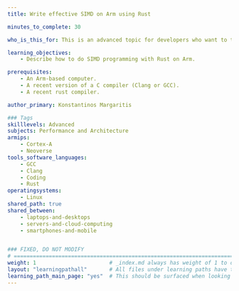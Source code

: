 ```yaml
---
title: Write effective SIMD on Arm using Rust

minutes_to_complete: 30

who_is_this_for: This is an advanced topic for developers who want to take advantage of SIMD on Arm systems using Rust

learning_objectives: 
    - Describe how to do SIMD programming with Rust on Arm.

prerequisites:
    - An Arm-based computer.
    - A recent version of a C compiler (Clang or GCC).
    - A recent rust compiler.

author_primary: Konstantinos Margaritis

### Tags
skilllevels: Advanced
subjects: Performance and Architecture
armips:
    - Cortex-A
    - Neoverse
tools_software_languages:
    - GCC
    - Clang
    - Coding
    - Rust
operatingsystems:
    - Linux
shared_path: true
shared_between:
    - laptops-and-desktops
    - servers-and-cloud-computing
    - smartphones-and-mobile


### FIXED, DO NOT MODIFY
# ================================================================================
weight: 1                       # _index.md always has weight of 1 to order correctly
layout: "learningpathall"       # All files under learning paths have this same wrapper
learning_path_main_page: "yes"  # This should be surfaced when looking for related content. Only set for _index.md of learning path content.
---
```

